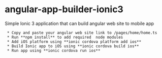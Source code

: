 # angular-app-builder-ionic3
Simple Ionic 3 application that can build angular web site to mobile app


     * Copy and paste your angular web site link to /pages/home/home.ts
     * Run **npm install** to add required  node modules
     * Add iOS platform using **ionic cordova platform add ios**
     * Build Ionic app to iOS using **ionic cordova build ios**
     * Run app using **ionic cordova run ios**
